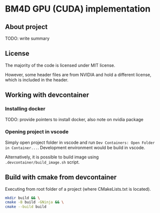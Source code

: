 # BM4D GPU (CUDA) implementation

## About project

TODO: write summary

## License

The majority of the code is licensed under MIT license. 

However, some header files are from NVIDIA and hold a different license, which is included in the header.


## Working with devcontainer

### Installing docker

TODO: provide pointers to install docker, also note on nvidia package

### Opening project in vscode

Simply open project folder in vscode and run `Dev Containers: Open Folder in Container...`.
Development environment would be build in vscode.

Alternatively, it is possible to build image using `.devcontainer/build_image.sh` script.

## Build with cmake from devcontainer

Executing from root folder of a project (where CMakeLists.txt is located).

```bash
mkdir build && \
cmake -B build -GNinja && \
cmake --build build
```